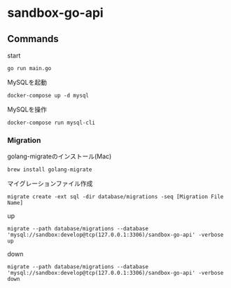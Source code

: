 # sandbox-go-api


## Commands

start

`go run main.go`

MySQLを起動

`docker-compose up -d mysql`

MySQLを操作

`docker-compose run mysql-cli`

### Migration

golang-migrateのインストール(Mac)

`brew install golang-migrate`

マイグレーションファイル作成

`migrate create -ext sql -dir database/migrations -seq [Migration File Name]`

up

`migrate --path database/migrations --database 'mysql://sandbox:develop@tcp(127.0.0.1:3306)/sandbox-go-api' -verbose up`

down

`migrate --path database/migrations --database 'mysql://sandbox:develop@tcp(127.0.0.1:3306)/sandbox-go-api' -verbose down`

